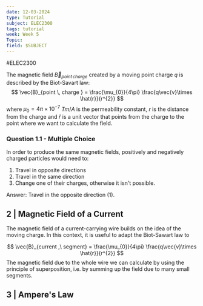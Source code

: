 ```yaml
---
date: 12-03-2024
type: Tutorial
subject: ELEC2300
tags: tutorial
week: Week 5
Topic: 
field: $SUBJECT
---
```

#ELEC2300

The magnetic field $\vec{B}_{point \, charge}$ created by a moving point charge $q$ is described by the Biot-Savart law:
$$
\vec{B}_{point \, charge } = \frac{\mu_{0}}{4\pi} \frac{q\vec{v}\times \hat{r}}{r^{2}}
$$
where $\mu_{0}=4\pi \times 10^{-7}$ $Tm/A$ is the permeability constant, $r$ is the distance from the charge and $\hat{r}$ is a unit vector that points from the charge to the point where we want to calculate the field.

### Question 1.1 - Multiple Choice
In order to produce the same magnetic fields, positively and negatively charged particles would need to:

1. Travel in opposite directions
2. Travel in the same direction
3. Change one of their charges, otherwise it isn't possible.

Answer: Travel in the opposite direction (1).


## 2 | Magnetic Field of a Current

The magnetic field of a current-carrying wire builds on the idea of the moving charge. In this context, it is useful to adapt the Biot-Sawart law to 

$$
\vec{B}_{current ,\ segment} = \frac{\mu_{0}}{4\pi} \frac{q\vec{v}\times \hat{r}}{r^{2}}
$$
The magnetic field due to the whole wire we can calculate by using the principle of superposition, i.e. by summing up the field due to many small segments.


## 3 | Ampere's Law
